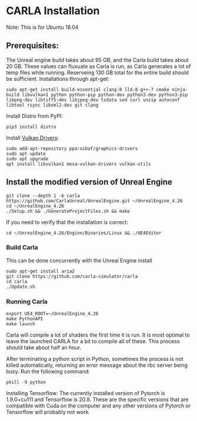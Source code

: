 # CARLA Installation
Note: This is for Ubuntu 18.04
## Prerequisites:
The Unreal engine build takes about 95 GB, and the Carla build takes about 20 GB. These values can fluxuate as Carla is run, as Carla generates a lot of temp files while running. Reserveing 130 GB total for the entire build should be sufficient. 
Installations through apt-get:
```
sudo apt-get install build-essential clang-8 lld-8 g++-7 cmake ninja-build libvulkan1 python python-pip python-dev python3-dev python3-pip libpng-dev libtiff5-dev libjpeg-dev tzdata sed curl unzip autoconf libtool rsync libxml2-dev git clang
```
Install Distro from PyPI:
```
pip3 install distro
```
Install [Vulkan Drivers](https://linuxconfig.org/install-and-test-vulkan-on-linux):
```
sudo add-apt-repository ppa:oibaf/graphics-drivers
sudo apt update
sudo apt upgrade
apt install libvulkan1 mesa-vulkan-drivers vulkan-utils
```
## Install the modified version of Unreal Engine 
```
git clone --depth 1 -b carla https://github.com/CarlaUnreal/UnrealEngine.git ~/UnrealEngine_4.26
cd ~/UnrealEngine_4.26
./Setup.sh && ./GenerateProjectFiles.sh && make
```
If you need to verify that the installation is correct:
```
cd ~/UnrealEngine_4.26/Engine/Binaries/Linux && ./UE4Editor
```

### Build Carla
This can be done concurrently with the Unreal Engine install
```
sudo apt-get install aria2
git clone https://github.com/carla-simulator/carla
cd carla
./Update.sh
```

### Running Carla
```
export UE4_ROOT=~/UnrealEngine_4.26
make PythonAPI
make launch
```
Carla will compile a lot of shaders the first time it is run. It is most optimal to leave the launched CARLA for a bit to compile all of these. This process should take about half an hour. 

After terminating a python script in Python, sometimes the process is not killed automatically, returning an error message about the rbc server being busy. Run the following command: 
```
pkill -9 python
```

Installing Tensorflow: 
The currently installed version of Pytorch is 1.9.0+cu111 and Tensorflow is 20.8. These are the specific versions that are compatible with Cuda on the computer and any other versions of Pytorch or Tensorflow will probably not work. 

